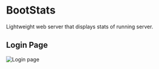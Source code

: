 BootStats
=========

Lightweight web server that displays stats of running server.    
  
## Login Page
![Login page](http://i.imgur.com/oeuRzBh.png)
